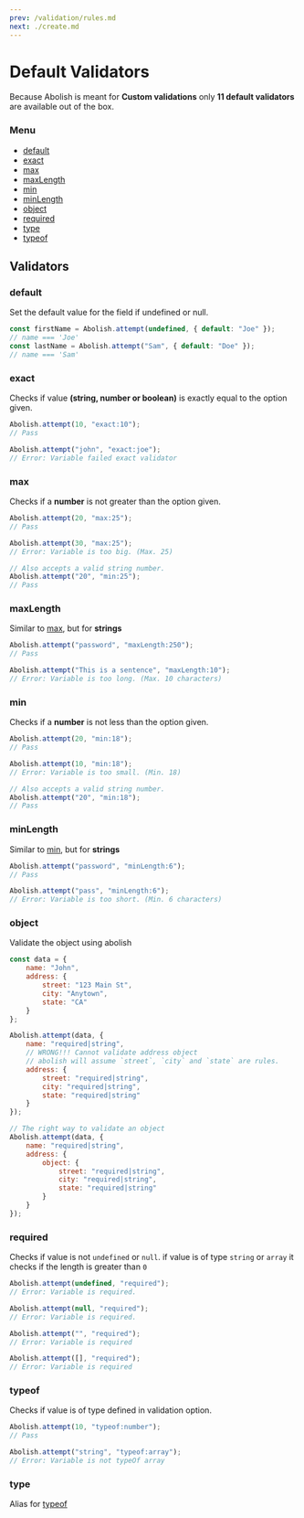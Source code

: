 ```yaml
---
prev: /validation/rules.md
next: ./create.md
---
```


# Default Validators

Because Abolish is meant for **Custom validations** only **11 default validators** are available out of the box.

### Menu

-   [default](#default)
-   [exact](#exact)
-   [max](#max)
-   [maxLength](#maxlength)
-   [min](#min)
-   [minLength](#minlength)
-   [object](#object)
-   [required](#required)
-   [type](#type)
-   [typeof](#typeof)

## Validators

### default

Set the default value for the field if undefined or null.

```javascript
const firstName = Abolish.attempt(undefined, { default: "Joe" });
// name === 'Joe'
const lastName = Abolish.attempt("Sam", { default: "Doe" });
// name === 'Sam'
```

### exact

Checks if value **(string, number or boolean)** is exactly equal to the option given.

```javascript
Abolish.attempt(10, "exact:10");
// Pass

Abolish.attempt("john", "exact:joe");
// Error: Variable failed exact validator
```

### max

Checks if a **number** is not greater than the option given.

```javascript
Abolish.attempt(20, "max:25");
// Pass

Abolish.attempt(30, "max:25");
// Error: Variable is too big. (Max. 25)

// Also accepts a valid string number.
Abolish.attempt("20", "min:25");
// Pass
```

### maxLength

Similar to [max](#max), but for **strings**

```javascript
Abolish.attempt("password", "maxLength:250");
// Pass

Abolish.attempt("This is a sentence", "maxLength:10");
// Error: Variable is too long. (Max. 10 characters)
```

### min

Checks if a **number** is not less than the option given.

```javascript
Abolish.attempt(20, "min:18");
// Pass

Abolish.attempt(10, "min:18");
// Error: Variable is too small. (Min. 18)

// Also accepts a valid string number.
Abolish.attempt("20", "min:18");
// Pass
```

### minLength

Similar to [min](#min), but for **strings**

```javascript
Abolish.attempt("password", "minLength:6");
// Pass

Abolish.attempt("pass", "minLength:6");
// Error: Variable is too short. (Min. 6 characters)
```

### object

Validate the object using abolish

```javascript
const data = {
    name: "John",
    address: {
        street: "123 Main St",
        city: "Anytown",
        state: "CA"
    }
};

Abolish.attempt(data, {
    name: "required|string",
    // WRONG!!! Cannot validate address object
    // abolish will assume `street`, `city` and `state` are rules.
    address: {
        street: "required|string",
        city: "required|string",
        state: "required|string"
    }
});

// The right way to validate an object
Abolish.attempt(data, {
    name: "required|string",
    address: {
        object: {
            street: "required|string",
            city: "required|string",
            state: "required|string"
        }
    }
});
```

### required

Checks if value is not `undefined` or `null`. if value is of type `string` or `array` it checks if the length is greater
than `0`

```javascript
Abolish.attempt(undefined, "required");
// Error: Variable is required.

Abolish.attempt(null, "required");
// Error: Variable is required.

Abolish.attempt("", "required");
// Error: Variable is required

Abolish.attempt([], "required");
// Error: Variable is required
```

### typeof

Checks if value is of type defined in validation option.

```javascript
Abolish.attempt(10, "typeof:number");
// Pass

Abolish.attempt("string", "typeof:array");
// Error: Variable is not typeOf array
```

### type

Alias for [typeof](#typeof)
